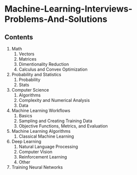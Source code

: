 # Machine-Learning-Interviews-Problems-And-Solutions

## Contents

1. Math
    1. Vectors
    1. Matrices
    1. Dimentionality Reduction
    1. Calculus and Convex Optimization
1. Probability and Statistics
    1. Probability
    1. Stats
1. Computer Science
    1. Algorithms
    1. Complexity and Numerical Analysis
    1. Data
1. Machine Learning Workflows
    1. Basics
    1. Sampling and Creating Training Data
    1. Objective Functions, Metrics, and Evaluation
1. Machine Learning Algorithms
    1. Classical Machine Learning
1. Deep Learning 
    1. Natural Language Processing
    1. Computer Vision
    1. Reinforcement Learning
    1. Other
1. Training Neural Networks